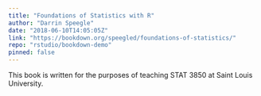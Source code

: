 ```yaml
---
title: "Foundations of Statistics with R"
author: "Darrin Speegle"
date: "2018-06-10T14:05:05Z"
link: "https://bookdown.org/speegled/foundations-of-statistics/"
repo: "rstudio/bookdown-demo"
pinned: false
---
```


This book is written for the purposes of teaching STAT 3850 at Saint Louis University.
